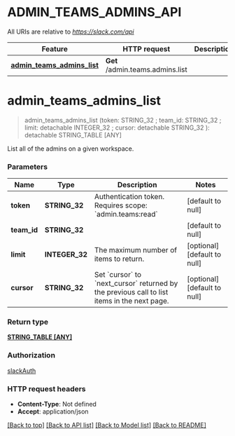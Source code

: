 # ADMIN_TEAMS_ADMINS_API

All URIs are relative to *https://slack.com/api*

Feature | HTTP request | Description
------------- | ------------- | -------------
[**admin_teams_admins_list**](ADMIN_TEAMS_ADMINS_API.md#admin_teams_admins_list) | **Get** /admin.teams.admins.list | 


# **admin_teams_admins_list**
> admin_teams_admins_list (token: STRING_32 ; team_id: STRING_32 ; limit:  detachable INTEGER_32 ; cursor:  detachable STRING_32 ): detachable STRING_TABLE [ANY]
	



List all of the admins on a given workspace.


### Parameters

Name | Type | Description  | Notes
------------- | ------------- | ------------- | -------------
 **token** | **STRING_32**| Authentication token. Requires scope: &#x60;admin.teams:read&#x60; | [default to null]
 **team_id** | **STRING_32**|  | [default to null]
 **limit** | **INTEGER_32**| The maximum number of items to return. | [optional] [default to null]
 **cursor** | **STRING_32**| Set &#x60;cursor&#x60; to &#x60;next_cursor&#x60; returned by the previous call to list items in the next page. | [optional] [default to null]

### Return type

[**STRING_TABLE [ANY]**](ANY.md)

### Authorization

[slackAuth](../README.md#slackAuth)

### HTTP request headers

 - **Content-Type**: Not defined
 - **Accept**: application/json

[[Back to top]](#) [[Back to API list]](../README.md#documentation-for-api-endpoints) [[Back to Model list]](../README.md#documentation-for-models) [[Back to README]](../README.md)

